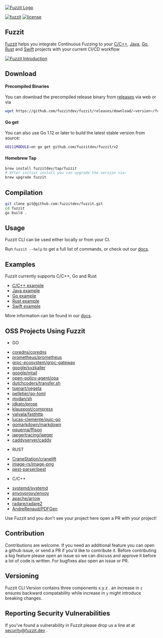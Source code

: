 [![Fuzzit Logo](https://app.fuzzit.dev/static/fuzzit-logo.svg)](https://fuzzit.dev)

[![fuzzit](https://app.fuzzit.dev/static/fuzzit-passing-green.svg)](https://app.fuzzit.dev)
[![license](https://app.fuzzit.dev/static/license-apache-blue.svg)](https://github.com/fuzzitdev/Fuzzit/blob/master/LICENSE)

## Fuzzit
[Fuzzit](https://fuzzit.dev) helps you integrate Continuous Fuzzing to your [C/C++](https://github.com/fuzzitdev/example-c),
[Java](https://github.com/fuzzitdev/example-java), [Go](https://github.com/fuzzitdev/example-go), [Rust](https://github.com/fuzzitdev/example-rust) and [Swift](https://github.com/fuzzitdev/example-swift)
 projects with your current CI/CD workflow

[![Fuzzit Introduction](https://img.youtube.com/vi/Va7rfTTPiNo/maxresdefault.jpg)](https://www.youtube.com/watch?v=Va7rfTTPiNo)

## Download

#### Precompiled Binaries

You can download the precompiled release binary from [releases](https://github.com/fuzzitdev/fuzzit/releases) via web
or via

```bash
wget https://github.com/fuzzitdev/fuzzit/releases/download/<version>/fuzzit_<version>_<os>_<arch>
```

#### Go get

You can also use Go 1.12 or later to build the latest stable version from source:

```bash
GO111MODULE=on go get github.com/fuzzitdev/fuzzit/v2
```

#### Homebrew Tap

```bash
brew install fuzzitdev/tap/fuzzit
# After initial install you can upgrade the version via:
brew upgrade fuzzit
```

## Compilation

```bash
git clone git@github.com:fuzzitdev/fuzzit.git
cd fuzzit
go build .
```

## Usage

Fuzzit CLI can be used either locally or from your CI.

Run `fuzzit --help` to get a full list of commands, or check out our [docs](https://docs.fuzzit.dev).

## Examples

Fuzzit currently supports C/C++, Go and Rust

* [C/C++ example](https://github.com/fuzzitdev/example-c)
* [Java example](https://github.com/fuzzitdev/example-java)
* [Go example](https://github.com/fuzzitdev/example-go)
* [Rust example](https://github.com/fuzzitdev/example-rust)
* [Swift example](https://github.com/fuzzitdev/example-swift)

More information can be found in our [docs](https://docs.fuzzit.dev).

## OSS Projects Using Fuzzit
* GO
- [coredns/coredns](http://github.com/coredns/coredns)
- [prometheus/prometheus](http://github.com/prometheus/prometheus)
- [grpc-ecosystem/grpc-gateway](https://github.com/grpc-ecosystem/grpc-gateway)
- [google/syzkaller](http://github.com/google/syzkaller)
- [google/mtail](https://github.com/google/mtail)
- [open-policy-agent/opa](https://github.com/open-policy-agent/opa)
- [dutchcoders/transfer.sh](https://github.com/dutchcoders/transfer.sh)
- [tsenart/vegeta](https://github.com/tsenart/vegeta)
- [pelletier/go-toml](https://github.com/pelletier/go-toml)
- [mvdan/sh](https://github.com/mvdan/sh)
- [jdkato/prose](https://github.com/jdkato/prose)
- [klauspost/compress](https://github.com/klauspost/compress)
- [valyala/fasthttp](https://github.com/valyala/fasthttp)
- [lucas-clemente/quic-go](https://github.com/lucas-clemente/quic-go)
- [gomarkdown/markdown](https://github.com/gomarkdown/markdown)
- [pquerna/ffjson](https://github.com/pquerna/ffjson)
- [jaegertracing/jaeger](https://github.com/jaegertracing/jaeger)
- [caddyserver/caddy](https://github.com/caddyserver/caddy/tree/v2)

* RUST
- [CraneStation/cranelift](https://github.com/CraneStation/cranelift)
- [image-rs/image-png](https://github.com/image-rs/image-png)
- [pest-parser/pest](https://github.com/pest-parser/pest)

* C/C++ 
- [systemd/systemd](https://github.com/systemd/systemd)
- [envoyproxy/envoy](https://github.com/envoyproxy/envoy)
- [apache/arrow](https://github.com/apache/arrow)
- [radare/radare2](https://github.com/radare/radare2)
- [AndreRenaud/PDFGen](https://github.com/AndreRenaud/PDFGen)

Use Fuzzit and you don't see your project here open a PR with your project!

## Contribution

Contributions are welcome. If you need an additional feature you can open a github issue, or send a PR
if you'd like to contribute it. Before contributing a big feature please open an issue so we can discuss and 
approve it before a lot of code is written. For bugfixes also open an issue or PR.


## Versioning

Fuzzit CLI Version contains three components x.y.z . an increase in `z` ensures backward compatability while increase
in `y` might introduce breaking changes.  

## Reporting Security Vulnerabilities

If you've found a vulnerability in Fuzzit please drop us a line at at [security@fuzzit.dev](security@fuzzit.dev)
. 

